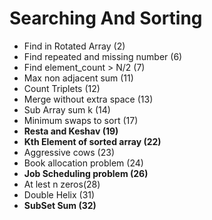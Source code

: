 # Searching And Sorting

- Find in Rotated Array (2)
- Find repeated and missing number (6)
- Find element_count > N/2 (7)
- Max non adjacent sum (11)
- Count Triplets (12)
- Merge without extra space (13)
- Sub Array sum k (14)
- Minimum swaps to sort (17)
- **Resta and Keshav (19)**
- **Kth Element of sorted array (22)**
- Aggressive cows (23)
- Book  allocation problem (24)
- **Job Scheduling problem (26)**
- At lest n zeros(28)
- Double Helix (31)
- **SubSet Sum (32)**
